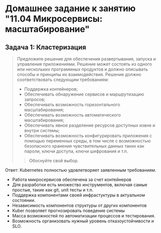 # Домашнее задание к занятию "11.04 Микросервисы: масштабирование"
## Задача 1: Кластеризация
> Предложите решение для обеспечения развертывания, запуска и управления приложениями. Решение может состоять из одного или нескольких программных продуктов и должно описывать способы и принципы их взаимодействия.
>Решение должно соответствовать следующим требованиям:
>* Поддержка контейнеров;
>* Обеспечивать обнаружение сервисов и маршрутизацию запросов;
>* Обеспечивать возможность горизонтального масштабирования;
>* Обеспечивать возможность автоматического масштабирования;
>* Обеспечивать явное разделение ресурсов доступных извне и внутри системы;
>* Обеспечивать возможность конфигурировать приложения с помощью переменных среды, в том числе с возможностью безопасного хранения чувствительных данных таких как пароли, ключи доступа, ключи шифрования и т.п.
>>Обоснуйте свой выбор.

Ответ: Kubernetes полностью удовлетворяет заявленным требованиям.
* Работа микросервисов обеспечена за счет контейнеров
* Для разработки есть множество инструментов, включая самые простые, такие как git, unit тесты и т.п.
* Поддержка компонентами своей инфрастуктуры в актуальном состоянии.
* Независимость компонентов структуры от других компонентов
* Kuber позволяет прогнозировать поведение системы
* Масса возможностей по автоматизации процессов и тестирования.
* Возможность организовать нужный уровень отказоустойчивости и SLO.